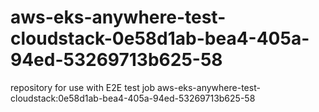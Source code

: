 # aws-eks-anywhere-test-cloudstack-0e58d1ab-bea4-405a-94ed-53269713b625-58
repository for use with E2E test job aws-eks-anywhere-test-cloudstack:0e58d1ab-bea4-405a-94ed-53269713b625-58

